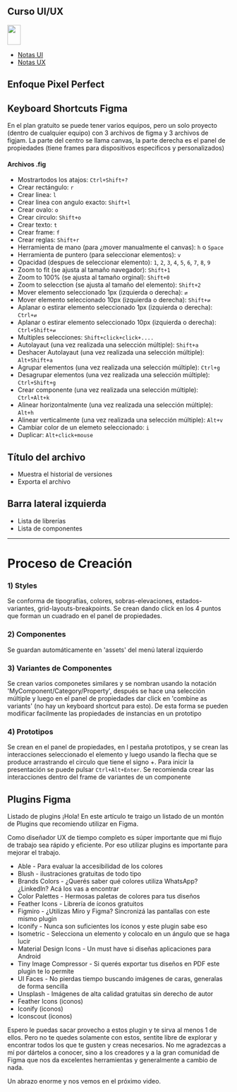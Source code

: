 ## Curso UI/UX

<img margin="0" padding="0" flex-grow="1" flex-shrink="0" src="https://upload.wikimedia.org/wikipedia/commons/thumb/3/33/Figma-logo.svg/1667px-Figma-logo.svg.png" width="30" height="45" />

- [Notas UI](./assets/ui/01-ui.md)
- [Notas UX](./assets/ux/01-ux.md)


## Enfoque Pixel Perfect
## Keyboard Shortcuts Figma
En el plan gratuito se puede tener varios equipos, pero un solo proyecto (dentro de cualquier equipo) con 3 archivos de figma y 3 archivos de figjam.
La parte del centro se llama canvas, la parte derecha es el panel de propiedades (tiene frames para dispositivos especificos y personalizados)

#### Archivos .fig
- Mostrartodos los atajos: `Ctrl+Shift+?`
- Crear rectángulo: `r`
- Crear linea: `l`
- Crear linea con angulo exacto: `Shift+l`
- Crear ovalo: `o`
- Crear circulo: `Shift+o`
- Crear texto: `t`
- Crear frame: `f`
- Crear reglas: `Shift+r`
- Herramienta de mano (para ¿mover manualmente el canvas): `h` o `Space`
- Herramienta de puntero (para seleccionar elementos): `v`
- Opacidad (despues de seleccionar elemento): `1`, `2`, `3`, `4`, `5`, `6`, `7`, `8`, `9`
- Zoom to fit (se ajusta al tamaño navegador): `Shift+1`
- Zoom to 100% (se ajusta al tamaño orginal): `Shift+0`
- Zoom to selecction (se ajusta al tamaño del elemento): `Shift+2`
- Mover elemento seleccionado 1px (izquierda o derecha): `⇄`
- Mover elemento seleccionado 10px (izquierda o derecha): `Shift+⇄`
- Aplanar o estirar elemento seleccionado 1px (izquierda o derecha): `Ctrl+⇄`
- Aplanar o estirar elemento seleccionado 10px (izquierda o derecha): `Ctrl+Shift+⇄`
- Multiples selecciones: `Shift+click+click+....`
- Autolayaut (una vez realizada una selección múltiple): `Shift+a`
- Deshacer Autolayaut (una vez realizada una selección múltiple): `Alt+Shift+a`
- Agrupar elementos (una vez realizada una selección múltiple): `Ctrl+g`
- Desagrupar elementos (una vez realizada una selección múltiple): `Ctrl+Shift+g`
- Crear componente (una vez realizada una selección múltiple): `Ctrl+Alt+k`
- Alinear horizontalmente (una vez realizada una selección múltiple): `Alt+h`
- Alinear verticalmente (una vez realizada una selección múltiple): `Alt+v`
- Cambiar color de un elemeto seleccionado: `i`
- Duplicar: `Alt+click+mouse`


## Título del archivo
- Muestra el historial de versiones
- Exporta el archivo

## Barra lateral izquierda
- Lista de librerías
- Lista de componentes


<hr/>

# Proceso de Creación 

### 1) Styles 
Se conforma de tipografías, colores, sobras-elevaciones, estados-variantes, grid-layouts-breakpoints. Se crean dando click en los 4 puntos que forman un cuadrado en el panel de propiedades.

### 2) Componentes
Se guardan automáticamente en 'assets' del menú lateral izquierdo

### 3) Variantes de Componentes
Se crean varios componetes similares y se nombran usando la notación 'MyComponent/Category/Property',
después se hace una selección múltiple y luego en el panel de propiedades dar click en 'combine as variants' (no hay un keyboard shortcut para esto). De esta forma se pueden modificar facilmente las propiedades de instancias en un prototipo

### 4) Prototipos
Se crean en el panel de propiedades, en l pestaña prototipos, y se crean las interacciones seleccionado el elemento y luego usando la flecha que se produce arrastrando el circulo que tiene el signo +. Para inicir la presentación se puede pulsar `Ctrl+Alt+Enter`. Se recomienda crear las interacciones dentro del frame de variantes de un componente




## Plugins Figma
Listado de plugins
¡Hola!
En este artículo te traigo un listado de un montón de Plugins que recomiendo utilizar en Figma.

Como diseñador UX de tiempo completo es súper importante que mi flujo de trabajo sea rápido y eficiente. Por eso utilizar plugins es importante para mejorar el trabajo.



- Able - Para evaluar la accesibilidad de los colores
- Blush - ilustraciones gratuitas de todo tipo
- Brands Colors - ¿Querés saber qué colores utiliza WhatsApp? ¿Linkedln? Acá los vas a encontrar
- Color Palettes - Hermosas paletas de colores para tus diseños
- Feather Icons - Librería de íconos gratuitos
- Figmiro - ¿Utilizas Miro y Figma? Sincronizá las pantallas con este mismo plugin
- Iconify - Nunca son suficientes los íconos y este plugin sabe eso
- Isometric - Selecciona un elemento y colocalo en un ángulo que se haga lucir
- Material Design Icons - Un must have si diseñas aplicaciones para Android
- Tiny Image Compressor - Si querés exportar tus diseños en PDF este plugin te lo permite
- UI Faces - No pierdas tiempo buscando imágenes de caras, generalas de forma sencilla
- Unsplash - Imágenes de alta calidad gratuitas sin derecho de autor
- Feather Icons (iconos)
- Iconify (iconos)
- Iconscout (iconos)

Espero le puedas sacar provecho a estos plugin y te sirva al menos 1 de ellos. Pero no te quedes solamente con estos, sentite libre de explorar y encontrar todos los que te gusten y creas necesarios. No me agradezcas a mí por dártelos a conocer, sino a los creadores y a la gran comunidad de Figma que nos da excelentes herramientas y generalmente a cambio de nada.

Un abrazo enorme y nos vemos en el próximo video.